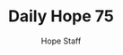 ---
image: /assets/img/daily-hope-default-artwork.png
title: Daily Hope 75
number: 75
categories:
  - Daily Hope
author: Hope Staff
notes: Daily Hope 75
embed: >-
  <iframe style="border-radius:12px" src="https://open.spotify.com/embed/episode/1L2x1phWtvUpanXwRxcQky?utm_source=generator" width="100%" height="352" frameBorder="0" allowfullscreen="" allow="autoplay; clipboard-write; encrypted-media; fullscreen; picture-in-picture" loading="lazy"></iframe>
---